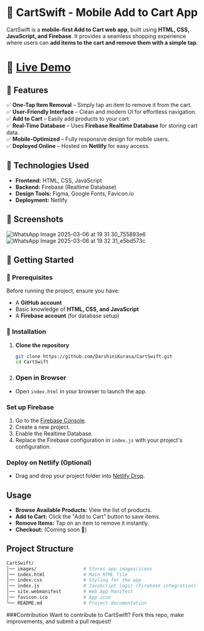 # 🛒 CartSwift - Mobile Add to Cart App

CartSwift is a **mobile-first Add to Cart web app**, built using **HTML, CSS, JavaScript, and Firebase**. It provides a seamless shopping experience where users can **add items to the cart and remove them with a simple tap**.

# 🔗 [Live Demo](https://cartswift.netlify.app/)


## 🌟 Features

✅ **One-Tap Item Removal** – Simply tap an item to remove it from the cart.  
✅ **User-Friendly Interface** – Clean and modern UI for effortless navigation.  
✅ **Add to Cart** – Easily add products to your cart.  
✅ **Real-Time Database** – Uses **Firebase Realtime Database** for storing cart data.  
✅ **Mobile-Optimized** – Fully responsive design for mobile users.  
✅ **Deployed Online** – Hosted on **Netlify** for easy access.

## 🔧 Technologies Used

- **Frontend:** HTML, CSS, JavaScript  
- **Backend:** Firebase (Realtime Database)  
- **Design Tools:** Figma, Google Fonts, Favicon.io  
- **Deployment:** Netlify

## 📸 Screenshots

![WhatsApp Image 2025-03-06 at 19 31 30_755893e6](https://github.com/user-attachments/assets/3753b04e-9ab7-4df7-9be5-f328c2e9c0e0)
![WhatsApp Image 2025-03-06 at 19 32 31_e5bd573c](https://github.com/user-attachments/assets/0487ecf4-9b03-450f-90cc-b1f266af2b30)



## 🚀 Getting Started

### 🔹 Prerequisites

Before running the project, ensure you have:
- A **GitHub account**
- Basic knowledge of **HTML, CSS, and JavaScript**
- A **Firebase account** (for database setup)

### 🔹 Installation

1. **Clone the repository**
   ```sh
   git clone https://github.com/DarshiniKurasa/CartSwift.git
   cd CartSwift
   ```
2. ### Open in Browser
- Open `index.html` in your browser to launch the app.

### Set up Firebase
1. Go to the [Firebase Console](https://console.firebase.google.com/).
2. Create a new project.
3. Enable the Realtime Database.
4. Replace the Firebase configuration in `index.js` with your project's configuration.

### Deploy on Netlify (Optional)
- Drag and drop your project folder into [Netlify Drop](https://app.netlify.com/drop).

## Usage

- **Browse Available Products:** View the list of products.
- **Add to Cart:** Click the "Add to Cart" button to save items.
- **Remove Items:** Tap on an item to remove it instantly.
- **Checkout:** (Coming soon 🚀)

## Project Structure

```bash
CartSwift/
│── images/                 # Stores app images/icons
│── index.html              # Main HTML file
│── index.css               # Styling for the app
│── index.js                # JavaScript logic (Firebase integration)
│── site.webmanifest        # Web App Manifest
│── favicon.ico             # App icon
└── README.md               # Project documentation
```
###Contribution
Want to contribute to CartSwift? Fork this repo, make improvements, and submit a pull request!

